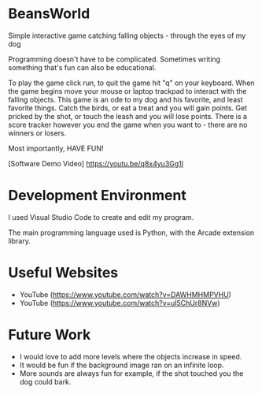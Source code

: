 # BeansWorld
Simple interactive game catching falling objects - through the eyes of my dog 

Programming doesn't have to be complicated. Sometimes writing something that's fun can also be educational. 

To play the game click run, to quit the game hit "q" on your keyboard. When the game begins move your mouse or laptop trackpad to interact with the falling objects.
This game is an ode to my dog and his favorite, and least favorite things. 
Catch the birds, or eat a treat and you will gain points. 
Get pricked by the shot, or touch the leash and you will lose points. 
There is a score tracker however you end the game when you want to - there are no winners or losers. 

Most importantly, HAVE FUN! 

[Software Demo Video] https://youtu.be/q8x4yu3Gg1I

# Development Environment

I used Visual Studio Code to create and edit my program. 

The main programming language used is Python, with the Arcade extension library. 

# Useful Websites

* YouTube (https://www.youtube.com/watch?v=DAWHMHMPVHU)
* YouTube (https://www.youtube.com/watch?v=uI5ChUr8NVw)

# Future Work
* I would love to add more levels where the objects increase in speed.
* It would be fun if the background image ran on an infinite loop. 
* More sounds are always fun for example, if the shot touched you the dog could bark. 
